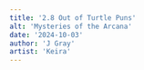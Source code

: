 ```yaml
---
title: '2.8 Out of Turtle Puns'
alt: 'Mysteries of the Arcana'
date: '2024-10-03'
author: 'J Gray'
artist: 'Keira'
---
```

